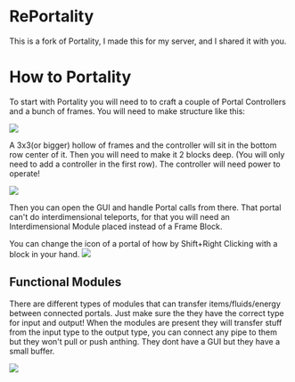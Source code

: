 # RePortality
This is a fork of Portality, I made this for my server, and I shared it with you.

# How to Portality
To start with Portality you will need to to craft a couple of Portal Controllers and a bunch of frames. You will need to make structure like this:

![](https://i.imgur.com/rFXpMyt.png)

A 3x3(or bigger) hollow of frames and the controller will sit in the bottom row center of it. Then you will need to make it 2 blocks deep. (You will only need to add a controller in the first row). The controller will need power to operate!

![](https://i.imgur.com/AXDlAJo.png)

Then you can open the GUI and handle Portal calls from there. That portal can't do interdimensional teleports, for that you will need an Interdimensional Module placed instead of a Frame Block.

You can change the icon of a portal of how by Shift+Right Clicking with a block in your hand.
![](https://i.imgur.com/OxMdkGV.png)

## Functional Modules

There are different types of modules that can transfer items/fluids/energy between connected portals. Just make sure the they have the correct type for input and output! When the modules are present they will transfer stuff from the input type to the output type, you can connect any pipe to them but they won't pull or push anthing. They dont have a GUI but they have a small buffer.

![](https://i.imgur.com/pv2BNyD.png)
